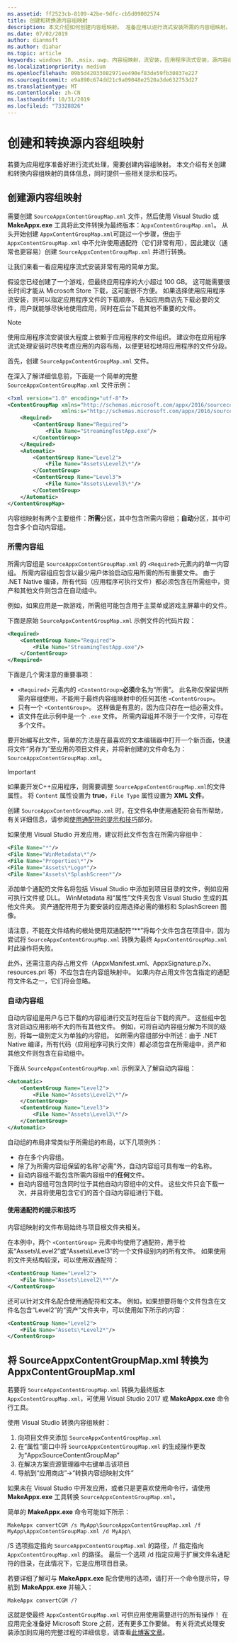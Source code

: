 ```yaml
---
ms.assetid: ff2523cb-8109-42be-9dfc-cb5d09002574
title: 创建和转换源内容组映射
description: 本文介绍如何创建内容组映射。 准备应用以进行流式安装所需的内容组映射。
ms.date: 07/02/2019
author: dianmsft
ms.author: diahar
ms.topic: article
keywords: windows 10，.msix，uwp，内容组映射，流安装，应用程序流式安装，源内容组映射
ms.localizationpriority: medium
ms.openlocfilehash: 09b5d42033082971ee490ef83de59fb30837e227
ms.sourcegitcommit: e9a890c674dd21c9a09048e2520a3de632753d27
ms.translationtype: MT
ms.contentlocale: zh-CN
ms.lasthandoff: 10/31/2019
ms.locfileid: "73328826"
---
```

# <a name="create-and-convert-a-source-content-group-map"></a>创建和转换源内容组映射

若要为应用程序准备好进行流式处理，需要创建内容组映射。 本文介绍有关创建和转换内容组映射的具体信息，同时提供一些相关提示和技巧。

## <a name="creating-the-source-content-group-map"></a>创建源内容组映射

需要创建 `SourceAppxContentGroupMap.xml` 文件，然后使用 Visual Studio 或 **MakeAppx.exe** 工具将此文件转换为最终版本：`AppxContentGroupMap.xml`。 从头开始创建 `AppxContentGroupMap.xml`可跳过一个步骤，但由于 `AppxContentGroupMap.xml` 中不允许使用通配符（它们非常有用），因此建议（通常也更容易）创建 `SourceAppxContentGroupMap.xml` 并进行转换。 

让我们来看一看应用程序流式安装非常有用的简单方案。 

假设您已经创建了一个游戏，但最终应用程序的大小超过 100 GB。 这可能需要很长时间才能从 Microsoft Store 下载，这可能很不方便。 如果选择使用应用程序流安装，则可以指定应用程序文件的下载顺序。 告知应用商店先下载必要的文件，用户就能够尽快地使用应用，同时在后台下载其他不重要的文件。

> [!NOTE]
> 使用应用程序流安装很大程度上依赖于应用程序的文件组织。 建议你在应用程序流式处理安装时尽快考虑应用的内容布局，以便更轻松地将应用程序的文件分段。

首先，创建 `SourceAppxContentGroupMap.xml` 文件。

在深入了解详细信息前，下面是一个简单的完整 `SourceAppxContentGroupMap.xml` 文件示例：

```xml
<?xml version="1.0" encoding="utf-8"?>  
<ContentGroupMap xmlns="http://schemas.microsoft.com/appx/2016/sourcecontentgroupmap" 
                 xmlns:s="http://schemas.microsoft.com/appx/2016/sourcecontentgroupmap"> 
    <Required>
        <ContentGroup Name="Required">
            <File Name="StreamingTestApp.exe"/>
        </ContentGroup>
    </Required>
    <Automatic>
        <ContentGroup Name="Level2">
            <File Name="Assets\Level2\*"/>
        </ContentGroup>
        <ContentGroup Name="Level3">
            <File Name="Assets\Level3\*"/>
        </ContentGroup>
    </Automatic>
</ContentGroupMap>
```

内容组映射有两个主要组件：**所需**分区，其中包含所需内容组；**自动**分区，其中可包含多个自动内容组。

### <a name="required-content-group"></a>所需内容组

所需内容组是 `SourceAppxContentGroupMap.xml` 的 `<Required>`元素内的单一内容组。 所需内容组应包含以最少用户体验启动应用所需的所有重要文件。 由于 .NET Native 编译，所有代码（应用程序可执行文件）都必须包含在所需组中，资产和其他文件则包含在自动组中。

例如，如果应用是一款游戏，所需组可能包含用于主菜单或游戏主屏幕中的文件。

下面是原始 `SourceAppxContentGroupMap.xml` 示例文件的代码片段： 
```xml
<Required>
    <ContentGroup Name="Required">
        <File Name="StreamingTestApp.exe"/>
    </ContentGroup>
</Required>
```

下面是几个需注意的重要事项：

- `<Required>` 元素内的 `<ContentGroup>`**必须**命名为“所需”。 此名称仅保留供所需内容组使用，不能用于最终内容组映射中的任何其他 `<ContentGroup>`。
- 只有一个 `<ContentGroup>`。 这样做是有意的，因为应只存在一组必需文件。
- 该文件在此示例中是一个 `.exe` 文件。 所需内容组并不限于一个文件，可存在多个文件。 

要开始编写此文件，简单的方法是在最喜欢的文本编辑器中打开一个新页面，快速将文件“另存为”至应用的项目文件夹，并将新创建的文件命名为：`SourceAppxContentGroupMap.xml`。

> [!IMPORTANT]
> 如果要开发C++应用程序，则需要调整 `SourceAppxContentGroupMap.xml`的文件属性。 将 `Content` 属性设置为 **true**，`File Type` 属性设置为 **XML 文件**。

创建 `SourceAppxContentGroupMap.xml` 时，在文件名中使用通配符会有所帮助，有关详细信息，请参阅[使用通配符的提示和技巧](#wildcards)部分。

如果使用 Visual Studio 开发应用，建议将此文件包含在所需内容组中：

```xml
<File Name="*"/>
<File Name="WinMetadata\*"/>
<File Name="Properties\*"/>
<File Name="Assets\*Logo*"/>
<File Name="Assets\*SplashScreen*"/>
```

添加单个通配符文件名将包括 Visual Studio 中添加到项目目录的文件，例如应用可执行文件或 DLL。 WinMetadata 和“属性”文件夹包含 Visual Studio 生成的其他文件夹。 资产通配符用于为要安装的应用选择必需的徽标和 SplashScreen 图像。

请注意，不能在文件结构的根处使用双通配符“**”将每个文件包含在项目中，因为尝试将 `SourceAppxContentGroupMap.xml` 转换为最终 `AppxContentGroupMap.xml` 时此操作将失败。

此外，还需注意内存占用文件（AppxManifest.xml、AppxSignature.p7x、resources.pri 等）不应包含在内容组映射中。 如果内存占用文件包含指定的通配符文件名之一，它们将会忽略。

### <a name="automatic-content-groups"></a>自动内容组

自动内容组是用户与已下载的内容组进行交互时在后台下载的资产。 这些组中包含对启动应用影响不大的所有其他文件。 例如，可将自动内容组分解为不同的级别，将每一级别定义为单独的内容组。 如所需内容组部分中所述：由于 .NET Native 编译，所有代码（应用程序可执行文件）都必须包含在所需组中，资产和其他文件则包含在自动组中。

下面从 `SourceAppxContentGroupMap.xml` 示例深入了解自动内容组：
```xml
<Automatic>
    <ContentGroup Name="Level2">
        <File Name="Assets\Level2\*"/>
    </ContentGroup>
    <ContentGroup Name="Level3">
        <File Name="Assets\Level3\*"/>
    </ContentGroup>
</Automatic>
```

自动组的布局非常类似于所需组的布局，以下几项例外：

- 存在多个内容组。
- 除了为所需内容组保留的名称“必需”外，自动内容组可具有唯一的名称。
- 自动内容组不能包含所需内容组中的**任何**文件。 
- 自动内容组可包含同时位于其他自动内容组中的文件。 这些文件只会下载一次，并且将使用包含它们的首个自动内容组进行下载。

#### 使用通配符<a name="wildcards"></a>的提示和技巧

内容组映射的文件布局始终与项目根文件夹相关。

在本例中，两个 `<ContentGroup>` 元素中均使用了通配符，用于检索“Assets\Level2”或“Assets\Level3”的一个文件级别内的所有文件。 如果使用的文件夹结构较深，可以使用双通配符：

```xml
<ContentGroup Name="Level2">
    <File Name="Assets\Level2\**"/>
</ContentGroup>
```

还可以针对文件名配合使用通配符和文本。 例如，如果想要将每个文件包含在文件名包含“Level2”的“资产”文件夹中，可以使用如下所示的内容：

```xml
<ContentGroup Name="Level2">
    <File Name="Assets\*Level2*"/>
</ContentGroup>
```

## <a name="convert-sourceappxcontentgroupmapxml-to-appxcontentgroupmapxml"></a>将 SourceAppxContentGroupMap.xml 转换为 AppxContentGroupMap.xml

若要将 `SourceAppxContentGroupMap.xml` 转换为最终版本 `AppxContentGroupMap.xml`，可使用 Visual Studio 2017 或 **MakeAppx.exe** 命令行工具。

使用 Visual Studio 转换内容组映射：
1. 向项目文件夹添加 `SourceAppxContentGroupMap.xml`
2. 在“属性”窗口中将 `SourceAppxContentGroupMap.xml` 的生成操作更改为“AppxSourceContentGroupMap”
2. 在解决方案资源管理器中右键单击该项目
3. 导航到“应用商店”->“转换内容组映射文件”

如果未在 Visual Studio 中开发应用，或者只是更喜欢使用命令行，请使用 **MakeAppx.exe** 工具转换 `SourceAppxContentGroupMap.xml`。 

简单的 **MakeAppx.exe** 命令可能如下所示：
```syntax
MakeAppx convertCGM /s MyApp\SourceAppxContentGroupMap.xml /f MyApp\AppxContentGroupMap.xml /d MyApp\
```

/S 选项指定指向 `SourceAppxContentGroupMap.xml` 的路径，/f 指定指向 `AppxContentGroupMap.xml` 的路径。 最后一个选项 /d 指定应用于扩展文件名通配符的目录，在此情况下，它是应用项目目录。

若要详细了解可与 **MakeAppx.exe** 配合使用的选项，请打开一个命令提示符，导航到 **MakeAppx.exe** 并输入：

```syntax
MakeAppx convertCGM /?
```

这就是使最终 `AppxContentGroupMap.xml` 可供应用使用需要进行的所有操作！ 在应用完全准备好 Microsoft Store 之前，还有更多工作要做。 有关将流式处理安装添加到应用的完整过程的详细信息，请查看[此博客文章](https://blogs.msdn.microsoft.com/appinstaller/2017/03/15/uwp-streaming-app-installation/)。
